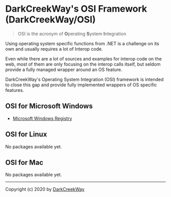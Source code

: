 # DarkCreekWay's OSI Framework (DarkCreekWay/OSI)

> OSI is the acronym of **O**perating **S**ystem **I**ntegration

Using operating system specific functions from .NET is a challenge on its own
and usually requires a lot of Interop code.

Even while there are a lot of sources and examples for interop code on the web,
most of them are only focusing on the interop calls itself, but seldom provide
a fully managed wrapper around an OS feature.

DarkCreekWay's Operating System Integration (OSI) framework is intended to close this gap and provide
fully implemented wrappers of OS specific features.

## OSI for Microsoft Windows

* [Microsoft Windows Registry](./src/Microsoft/Windows/Registry/readme.md)

## OSI for Linux

No packages available yet.

## OSI for Mac

No packages available yet.

---

Copyright (c) 2020 by [DarkCreekWay](https://github.com/DarkCreekWay)
